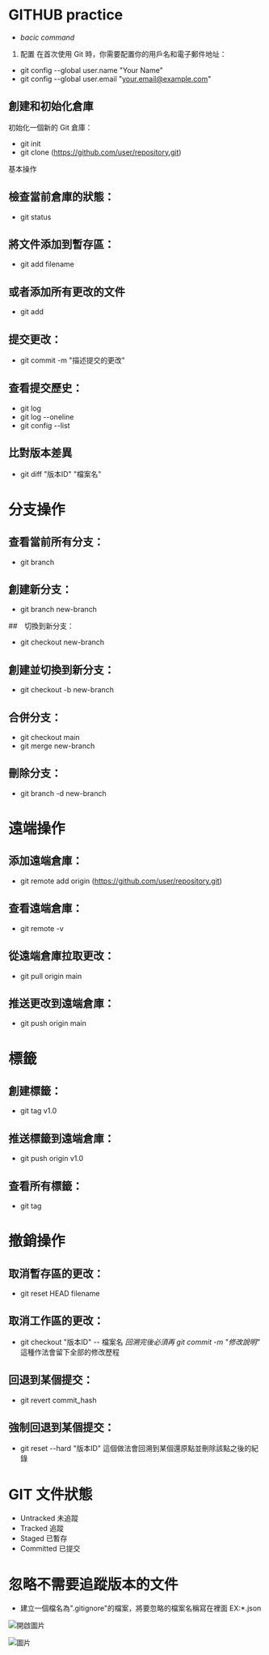 # GITHUB practice
- *bacic command*

1. 配置
在首次使用 Git 時，你需要配置你的用戶名和電子郵件地址：
- git config --global user.name "Your Name"
- git config --global user.email "your.email@example.com"

## 創建和初始化倉庫
初始化一個新的 Git 倉庫：
- git init
- git clone   (https://github.com/user/repository.git)

基本操作
## 檢查當前倉庫的狀態：
- git status

## 將文件添加到暫存區：
- git add filename
## 或者添加所有更改的文件
- git add 
## 提交更改：
- git commit -m "描述提交的更改"
## 查看提交歷史：
- git log
- git log --oneline
- git config --list

## 比對版本差異
- git diff "版本ID" "檔案名"

# 分支操作
## 查看當前所有分支：
- git branch
## 創建新分支：
- git branch new-branch

##　切換到新分支：
- git checkout new-branch

## 創建並切換到新分支：
- git checkout -b new-branch

## 合併分支：
- git checkout main
- git merge new-branch

## 刪除分支：
- git branch -d new-branch

# 遠端操作
## 添加遠端倉庫：
- git remote add origin (https://github.com/user/repository.git)

## 查看遠端倉庫：
- git remote -v

## 從遠端倉庫拉取更改：
- git pull origin main

## 推送更改到遠端倉庫：
- git push origin main

# 標籤
## 創建標籤：
- git tag v1.0

## 推送標籤到遠端倉庫：
- git push origin v1.0

## 查看所有標籤：
- git tag

# 撤銷操作

## 取消暫存區的更改：
- git reset HEAD filename

## 取消工作區的更改：
- git checkout "版本ID" -- 檔案名
  *回溯完後必須再 git commit -m "修改說明"* 
  這種作法會留下全部的修改歷程
## 回退到某個提交：
- git revert commit_hash

## 強制回退到某個提交：
- git reset --hard "版本ID"
  這個做法會回溯到某個還原點並刪除該點之後的紀錄

# GIT 文件狀態
- Untracked   未追蹤
- Tracked     追蹤
- Staged      已暫存
- Committed   已提交

# 忽略不需要追蹤版本的文件
- 建立一個檔名為".gitignore"的檔案，將要忽略的檔案名稱寫在裡面 EX:*.json

![開啟圖片](https://static.jyshare.com/images/runoob-logo.png "圖片")

![圖片](https://octodex.github.com/images/bannekat.png "圖片")
